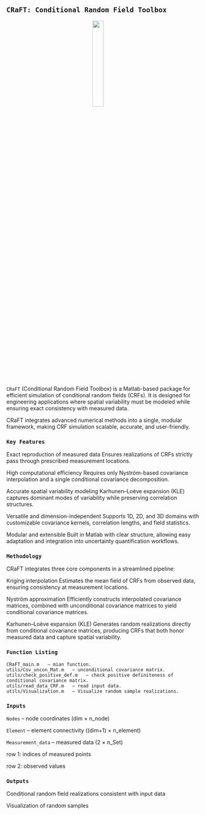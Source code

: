 ## `CRaFT: Conditional Random Field Toolbox`

<p align="center">
  <img src="https://github.com/user-attachments/assets/ddafc91e-e1f1-4ac1-a246-fe57a332498a" width="24%" style="margin-right: 5%; />  
  <img src="https://github.com/user-attachments/assets/4e410bbb-3002-4a41-a439-ff5e00d68502" width="65%" />
</p>

`CRaFT` (Conditional Random Field Toolbox) is a Matlab-based package for efficient simulation of conditional random fields (CRFs).
It is designed for engineering applications where spatial variability must be modeled while ensuring exact consistency with measured data.

CRaFT integrates advanced numerical methods into a single, modular framework, making CRF simulation scalable, accurate, and user-friendly.

### `Key Features`

Exact reproduction of measured data
Ensures realizations of CRFs strictly pass through prescribed measurement locations.

High computational efficiency
Requires only Nyström-based covariance interpolation and a single conditional covariance decomposition.

Accurate spatial variability modeling
Karhunen–Loève expansion (KLE) captures dominant modes of variability while preserving correlation structures.

Versatile and dimension-independent
Supports 1D, 2D, and 3D domains with customizable covariance kernels, correlation lengths, and field statistics.

Modular and extensible
Built in Matlab with clear structure, allowing easy adaptation and integration into uncertainty quantification workflows.

### `Methodology`

CRaFT integrates three core components in a streamlined pipeline:

Kriging interpolation
Estimates the mean field of CRFs from observed data, ensuring consistency at measurement locations.

Nyström approximation
Efficiently constructs interpolated covariance matrices, combined with unconditional covariance matrices to yield conditional covariance matrices.

Karhunen–Loève expansion (KLE)
Generates random realizations directly from conditional covariance matrices, producing CRFs that both honor measured data and capture spatial variability.

### `Function Listing`

    CRaFT_main.m   – mian function.
    utils/Cov_uncon_Mat.m   – unconditional covariance matrix. 
    utils/check_positive_def.m   – check positive definiteness of conditional covariance matrix.
    utils/read_data_CRF.m   – read input data.
    utils/Visualization.m   – Visualize random sample realizations.

### `Inputs`

`Nodes` – node coordinates (dim × n_node)

`Element` – element connectivity ((dim+1) × n_element)

`Measurement_data` – measured data (2 × n_Set)

row 1: indices of measured points

row 2: observed values

### `Outputs`

Conditional random field realizations consistent with input data

Visualization of random samples
